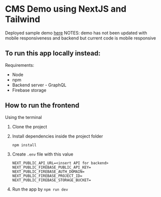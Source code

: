# CMS Demo using NextJS and Tailwind

Deployed sample demo [here](https://demo-cms.jeanaica.com/)
NOTES: demo has not been updated with mobile responsiveness and backend 
        but current code is mobile responsive

## To run this app locally instead:

Requirements:
- Node
- npm
- Backend server - GraphQL
- Firebase storage

## How to run the frontend
Using the terminal

1. Clone the project

2. Install dependencies inside the project folder

    `npm install`

3. Create `.env` file with this value

    ```
    NEXT_PUBLIC_API_URL=<insert API for backend>
    NEXT_PUBLIC_FIREBASE_PUBLIC_API_KEY=
    NEXT_PUBLIC_FIREBASE_AUTH_DOMAIN=
    NEXT_PUBLIC_FIREBASE_PROJECT_ID=
    NEXT_PUBLIC_FIREBASE_STORAGE_BUCKET=
    ```
    
4. Run the app by
    `npm run dev`
    
    
    
    
    
